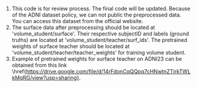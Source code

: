 1. This code is for review process. The final code will be updated. Because of the ADNI dataset policy, we can not public the preprocessed data. You can access this dataset from the official website.
2. The surface data after preprocessing should be located at 'volume_student/surface'. Their respective subjectID and labels (ground truths) are located at 'volume_student/teacher/surf_ids'. The pretrained weights of surface teacher should be located at 'volume_student/teacher/teacher_weights' for training volume student. 
3. Example of pretrained weights for surface teacher on ADNI23 can be obtained from this link \href{https://drive.google.com/file/d/14rFdonCqQQpq7cHNwtnZTirkTWLkMqRG/view?usp=sharing}.
